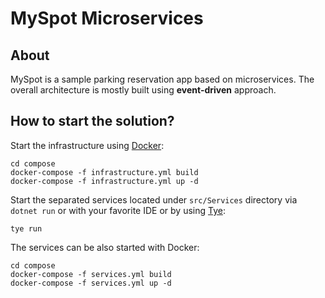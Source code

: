 # MySpot Microservices

## About

MySpot is a sample parking reservation app based on microservices. The overall architecture is mostly built using **event-driven** approach.

**How to start the solution?**
----------------

Start the infrastructure using [Docker](https://docs.docker.com/get-docker/):

```
cd compose
docker-compose -f infrastructure.yml build
docker-compose -f infrastructure.yml up -d
```

Start the separated services located under `src/Services` directory via `dotnet run` or with your favorite IDE or by using [Tye](https://github.com/dotnet/tye):

```
tye run
```

The services can be also started with Docker:

```
cd compose
docker-compose -f services.yml build
docker-compose -f services.yml up -d
```